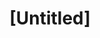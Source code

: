 ---
pid: CH404
title: "[Untitled]"
location_transcription: 
zipcode: 
outside_phl: 
neighborhood: 
age: 
age_range: 
instagram: 
image_file_name: CH_404.jpg
proposal_transcription: |-
  Car Show
  Skate Park
  Hay Ride
topic: 
topic_summary: 
type: 
keywords_other: 
credit: 
image_labels: 
twitter: 
facebook: 
permalink: "/monuments/ch404/"
layout: item-page
---